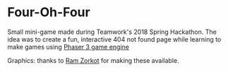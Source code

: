 # Four-Oh-Four

Small mini-game made during Teamwork's 2018 Spring Hackathon.
The idea was to create a fun, interactive 404 not found page while learning to make games using [Phaser 3 game engine](https://phaser.io/)

Graphics: thanks to [Ram Zorkot](https://opengameart.org/users/tatermand) for making these available. 